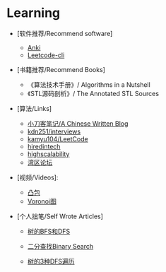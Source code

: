# Learning

- [软件推荐/Recommend software]
    - [Anki](https://apps.ankiweb.net/)
    - [Leetcode-cli](https://github.com/skygragon/leetcode-cli)

-  [书籍推荐/Recommend Books]
    - 《算法技术手册》/ Algorithms in a Nutshell
    - 《STL源码剖析》/ The Annotated STL Sources

- [算法/Links]
    - [小刀客笔记/A Chinese Written Blog](https://wdxtub.com/interview/)
    - [kdn251/interviews](https://github.com/kdn251/interviews)
    - [kamyu104/LeetCode](https://github.com/kamyu104/LeetCode)
    - [hiredintech](https://www.hiredintech.com/)
    - [highscalability](http://highscalability.com/)
    - [湾区论坛](https://wanqu.io/)

- [视频/Videos]:
    - [凸包](https://www.youtube.com/watch?v=0HZaRu5IupM)
    - [Voronoi图](https://www.youtube.com/watch?v=7eCrHAv6sYY)

- [个人拙笔/Self Wrote Articles]
    - [树的BFS和DFS](https://mp.weixin.qq.com/s?__biz=MzI1NjA4ODU4NQ==&mid=2247483684&idx=1&sn=9bcd93a18734984fa196f0545cc5a54a&chksm=ea2d4e42dd5ac75447d31cf7f0a072929130c431b95a6225d508ebc43ece2cf6adfc91c9b498#rd)

    - [二分查找Binary Search](https://mp.weixin.qq.com/s?__biz=MzI1NjA4ODU4NQ==&mid=2247483703&idx=1&sn=22bc49e70eb89b25b76ae9697af93d2d&chksm=ea2d4e51dd5ac747d00f88060a7dd3b00778f8022d2f490779c9f979928ea6f16ced517eeae8#rd)

    - [树的3种DFS遍历](https://mp.weixin.qq.com/s?__biz=MzI1NjA4ODU4NQ==&mid=2247483704&idx=1&sn=e21e36e5c485e91ad92e13b66b544863&chksm=ea2d4e5edd5ac7486e0f24cfc9bab54c5c802d7a8ae3c9fc13e7312b2430bcf012a78895487e#rd)